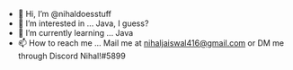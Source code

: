 - 👋 Hi, I’m @nihaldoesstuff
- 👀 I’m interested in ... Java, I guess?
- 🌱 I’m currently learning ... Java
- 📫 How to reach me ... Mail me at nihaljaiswal416@gmail.com or DM me through Discord Nihal!#5899

<!---
nihaldoesstuff/nihaldoesstuff is a ✨ special ✨ repository because its `README.md` (this file) appears on your GitHub profile.
You can click the Preview link to take a look at your changes.
--->
